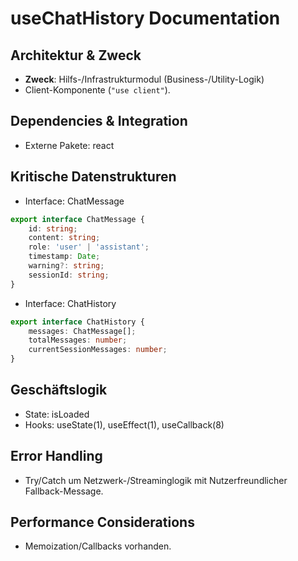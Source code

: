 <!-- Source: lib/hooks/useChatHistory.ts -->

# useChatHistory Documentation

## Architektur & Zweck
- **Zweck**: Hilfs-/Infrastrukturmodul (Business-/Utility-Logik)
- Client-Komponente (`"use client"`).


## Dependencies & Integration
- Externe Pakete: react


## Kritische Datenstrukturen
- Interface: ChatMessage

```typescript
export interface ChatMessage {
    id: string;
    content: string;
    role: 'user' | 'assistant';
    timestamp: Date;
    warning?: string;
    sessionId: string;
}
```

- Interface: ChatHistory

```typescript
export interface ChatHistory {
    messages: ChatMessage[];
    totalMessages: number;
    currentSessionMessages: number;
}
```



## Geschäftslogik
- State: isLoaded
- Hooks: useState(1), useEffect(1), useCallback(8)


## Error Handling
- Try/Catch um Netzwerk-/Streaminglogik mit Nutzerfreundlicher Fallback-Message.


## Performance Considerations
- Memoization/Callbacks vorhanden.

